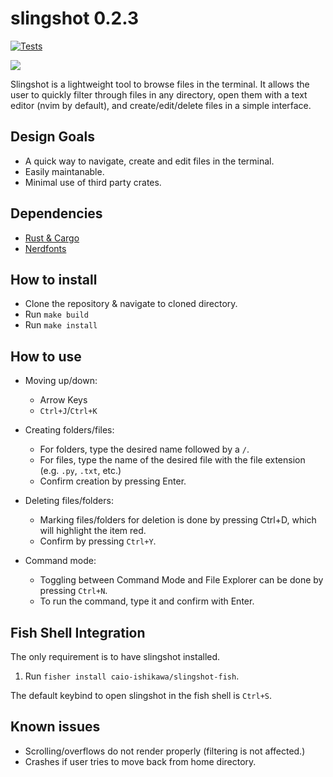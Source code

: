 slingshot 0.2.3
===============

[![Tests](https://github.com/caio-ishikawa/slingshot/actions/workflows/build.yml/badge.svg?branch=master)](https://github.com/caio-ishikawa/slingshot/actions/workflows/build.yml)

<img src="https://i.imgur.com/Psberkp.gif">

Slingshot is a lightweight tool to browse files in the terminal. It allows the user to quickly filter through files in any directory, open them with a text editor (nvim by default), and create/edit/delete files in a simple interface.

Design Goals
------------
- A quick way to navigate, create and edit files in the terminal.
- Easily maintanable.
- Minimal use of third party crates.

Dependencies
------------
- [Rust & Cargo](https://www.rust-lang.org/tools/install)
- [Nerdfonts](https://www.nerdfonts.com/)

How to install
--------------
- Clone the repository & navigate to cloned directory.
- Run `make build`
- Run `make install`

How to use
----------
- Moving up/down:
    - Arrow Keys
    - `Ctrl+J`/`Ctrl+K`

- Creating folders/files:
    - For folders, type the desired name followed by a `/`.
    - For files, type the name of the desired file with the file extension (e.g. `.py`, `.txt`, etc.)
    - Confirm creation by pressing Enter.

- Deleting files/folders:
    - Marking files/folders for deletion is done by pressing Ctrl+D, which will highlight the item red.
    - Confirm by pressing `Ctrl+Y`.

- Command mode:
    - Toggling between Command Mode and File Explorer can be done by pressing `Ctrl+N`.
    - To run the command, type it and confirm with Enter.

Fish Shell Integration
----------------------
The only requirement is to have slingshot installed.

1. Run `fisher install caio-ishikawa/slingshot-fish`.

The default keybind to open slingshot in the fish shell is `Ctrl+S`.

Known issues
------------
- Scrolling/overflows do not render properly (filtering is not affected.)
- Crashes if user tries to move back from home directory.

